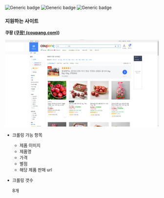 ![Generic badge](https://img.shields.io/badge/version-1.0.0-green.svg) ![Generic badge](https://img.shields.io/badge/python-3.7.7-blue.svg) ![Generic badge](https://img.shields.io/badge/os-window11-red.svg)



### 지원하는 사이트

__쿠팡 ([쿠팡! (coupang.com)](https://www.coupang.com/))__

![image-20210622085452687](README.assets/image-20210622085452687.png)

- 크롤링 가능 항목

  - 제품 이미지
  - 제품명
  - 가격
  - 별점
  - 해당 제품 판매 url

- 크롤링 갯수

  8개
